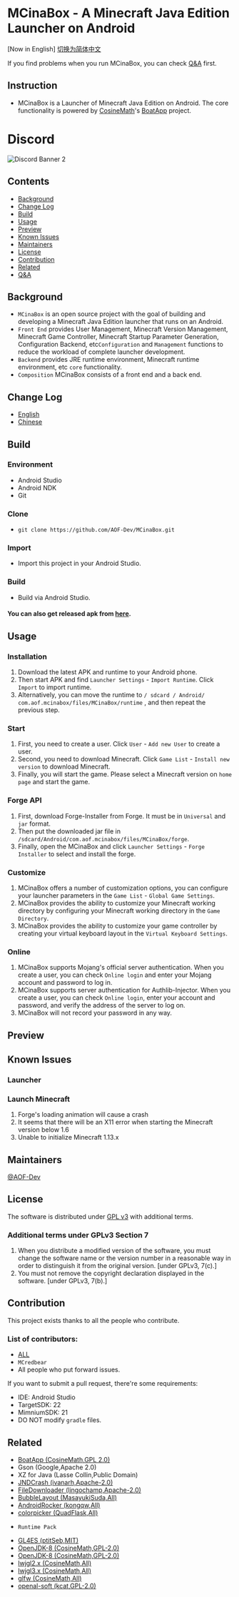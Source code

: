 # MCinaBox - A Minecraft Java Edition Launcher on Android
[Now in English] [切换为简体中文](./README_zh-cn.md)</br>

If you find problems when you run MCinaBox, you can check [Q&A](./Q&A.md) first.  

## Instruction
- MCinaBox is a Launcher of Minecraft Java Edition on Android. The core functionality is powered by [CosineMath](Https://github.com/CosineMath)'s [BoatApp](https://github.com/AOF-Dev/BoatApp) project.
# Discord
![Discord Banner 2](https://discord.com/api/guilds/808182854718062623/widget.png?style=banner2)
## Contents
- [Background](#Background)
- [Change Log](#Change-Log)
- [Build](#Build)
- [Usage](#Usage)
- [Preview](#Preview)
- [Known Issues](#Known-Issues)
- [Maintainers](#Maintainers)
- [License](#License)
- [Contribution](#Contribution)
- [Related](#Related)
- [Q&A](./Q&A.md)

## Background
- `MCinaBox` is an open source project with the goal of building and developing a Minecraft Java Edition launcher that runs on an Android.
- `Front End` provides User Management, Minecraft Version Management, Minecraft Game Controller, Minecraft Startup Parameter Generation, Configuration Backend, etc`Configuration` and `Management` functions to reduce the workload of complete launcher development.
- `Backend` provides JRE runtime environment, Minecraft runtime environment, etc `core` functionality.
- `Composition` MCinaBox consists of a front end and a back end.

## Change Log
- [English](./CHANGELOG.md)
- [Chinese](./CHANGELOG_zh-cn.md)

## Build

### Environment
- Android Studio
- Android NDK
- Git

### Clone
- ```git clone https://github.com/AOF-Dev/MCinaBox.git ```

### Import
- Import this project in your Android Studio.

### Build
- Build via Android Studio.

#### You can also get released apk from [here](https://github.com/AOF-Dev/MCinaBox/releases).

## Usage

### Installation
1. Download the latest APK and runtime to your Android phone.
2. Then start APK and find `Launcher Settings` - `Import Runtime`. Click `Import` to import runtime.
3. Alternatively, you can move the runtime to `/ sdcard / Android/ com.aof.mcinabox/files/MCinaBox/runtime` , and then repeat the previous step.

### Start
1. First, you need to create a user. Click `User` - `Add new User` to create a user.
2. Second, you need to download Minecraft. Click `Game List` - `Install new version` to download Minecraft.
3. Finally, you will start the game. Please select a Minecraft version on `home page` and start the game.

### Forge API
1. First, download Forge-Installer from Forge. It must be in `Universal` and `jar` format.
2. Then put the downloaded jar file in `/sdcard/Android/com.aof.mcinabox/files/MCinaBox/forge`.
3. Finally, open the MCinaBox and click `Launcher Settings` - `Forge Installer` to select and install the forge.

### Customize
1. MCinaBox offers a number of customization options, you can configure your launcher parameters in the `Game List` - `Global Game Settings`.
2. MCinaBox provides the ability to customize your Minecraft working directory by configuring your Minecraft working directory in the `Game Directory`.
3. MCinaBox provides the ability to customize your game controller by creating your virtual keyboard layout in the `Virtual Keyboard Settings`.

### Online
1. MCinaBox supports Mojang's official server authentication. When you create a user, you can check `Online login` and enter your Mojang account and password to log in.
2. MCinaBox supports server authentication for Authlib-Injector. When you create a user, you can check `Online login`, enter your account and password, and verify the address of the server to log on.
3. MCinaBox will not record your password in any way.

## Preview

## Known Issues

### Launcher

### Launch Minecraft
1. Forge's loading animation will cause a crash
2. It seems that there will be an X11 error when starting the Minecraft version below 1.6
3. Unable to initialize Minecraft 1.13.x

## Maintainers
[@AOF-Dev](https://github.com/AOF-Dev)

## License
The software is distributed under [GPL v3](https://www.gnu.org/licenses/gpl-3.0.html) with additional terms.
### Additional terms under GPLv3 Section 7
1. When you distribute a modified version of the software, you must change the software name or the version number in a reasonable way in order to distinguish it from the original version. [under GPLv3, 7(c).]
2. You must not remove the copyright declaration displayed in the software. [under GPLv3, 7(b).]

## Contribution
This project exists thanks to all the people who contribute.

### List of contributors:
- [ALL](https://github.com/longjunyu2/MCinaBox/graphs/contributors)
- `MCredbear`
- All people who put forward issues.


If you want to submit a pull request, there're some requirements:
* IDE: Android Studio
* TargetSDK: 22
* MimniumSDK: 21
* DO NOT modify `gradle` files.

## Related
* [BoatApp (CosineMath,GPL 2.0)](https://github.com/AOF-Dev/BoatApp)
* Gson (Google,Apache 2.0)
* XZ for Java (Lasse Collin,Public Domain)
* [JNDCrash (ivanarh,Apache-2.0)](https://github.com/ivanarh/jndcrash)
* [FileDownloader (lingochamp,Apache-2.0)](https://github.com/lingochamp/FileDownloader)
* [BubbleLayout (MasayukiSuda,All)](https://github.com/MasayukiSuda/BubbleLayout)
* [AndroidRocker (kongqw,All)](https://github.com/kongqw/AndroidRocker)
* [colorpicker (QuadFlask,All)](https://github.com/QuadFlask/colorpicker)
- `Runtime Pack`
* [GL4ES (ptitSeb,MIT)](https://github.com/ptitSeb/gl4es)
* [OpenJDK-8 (CosineMath,GPL-2.0)](https://github.com/CosineMath/openjdk-jdk8u-aarch32-android)
* [OpenJDK-8 (CosineMath,GPL-2.0)](https://github.com/AOF-Dev/openjdk-aarch64-jdk8u-androidport)
* [lwjgl2.x (CosineMath,All)](https://github.com/CosineMath/lwjgl-boat)
* [lwjgl3.x (CosineMath,All)](https://github.com/CosineMath/lwjgl3-boat)
* [glfw (CosineMath,All)](https://github.com/CosineMath/glfw-boat)
* [openal-soft (kcat,GPL-2.0)](https://github.com/kcat/openal-soft)
